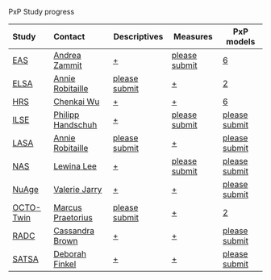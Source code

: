 PxP Study progress


| Study | Contact |Descriptives|Measures| PxP models |
| :---- | :------ |---|---|---|
| [EAS](http://htmlpreview.github.io/?https://github.com/IALSA/IALSA-2015-Portland/blob/master/reports/individual/eas.html) | [Andrea Zammit](mailto:Andrea.Zammit@einstein.yu.edu) | [+](https://github.com/IALSA/IALSA-2015-Portland/blob/master/studies/table_1_descriptives/Table1_EAS_Descriptives_IALSA_Portland.pdf) | [please submit](./studies/eas/measures.md) | [6](https://github.com/IALSA/IALSA-2015-Portland/tree/master/studies/eas/PHYSICAL) |
| [ELSA](http://htmlpreview.github.io/?https://github.com/IALSA/IALSA-2015-Portland/blob/master/reports/individual/elsa.html) | [Annie Robitaille](mailto:annie.g.robitaille@gmail.com) |[please submit](https://github.com/IALSA/IALSA-2015-Portland/blob/master/studies/table_1_descriptives/Table1_ELSA_Descriptives_IALSA_Portland.pdf) | [+](./studies/elsa/measures.md) |[2](https://github.com/IALSA/IALSA-2015-Portland/tree/master/studies/elsa/Physical) |
| [HRS](http://htmlpreview.github.io/?https://github.com/IALSA/IALSA-2015-Portland/blob/master/reports/individual/hrs.html) | [Chenkai Wu](mailto:chenkai.wu2010@gmail.com) |[+](https://github.com/IALSA/IALSA-2015-Portland/blob/master/studies/table_1_descriptives/Table1_HRS_Descriptives_IALSA_Portland.pdf) | [+](./studies/hrs/measures.md) | [6](https://github.com/IALSA/IALSA-2015-Portland/tree/master/studies/hrs/physical) |
| [ILSE](http://htmlpreview.github.io/?https://github.com/IALSA/IALSA-2015-Portland/blob/master/reports/individual/ilse.html) | [Philipp Handschuh](mailto:philipp.handschuh@uni-ulm.de) |[+](https://github.com/IALSA/IALSA-2015-Portland/blob/master/studies/table_1_descriptives/Table1_ILSE_Descriptives_IALSA_Portland.pdf) | [please submit](./studies/eas/measures.md) |  [please submit](https://github.com/IALSA/IALSA-2015-Portland/tree/master/studies/ilse/physical) |  
| [LASA](http://htmlpreview.github.io/?https://github.com/IALSA/IALSA-2015-Portland/blob/master/reports/individual/lasa.html) | [Annie Robitaille ](mailto:annie.g.robitaille@gmail.com) | [please submit](https://github.com/IALSA/IALSA-2015-Portland/blob/master/studies/table_1_descriptives/Table1_LASA_Descriptives_IALSA_Portland.pdf) | [+](./studies/lasa/measures.md) | [please submit](https://github.com/IALSA/IALSA-2015-Portland/tree/master/studies/lasa/physical) |
| [NAS](http://htmlpreview.github.io/?https://github.com/IALSA/IALSA-2015-Portland/blob/master/reports/individual/nas.html) | [Lewina Lee](mailto:lewina@bu.edu) |[+](https://github.com/IALSA/IALSA-2015-Portland/blob/master/studies/table_1_descriptives/Table1_NAS_Descriptives_IALSA_Portland.pdf) | [please submit](./studies/nas/measures.md) | [please submit](https://github.com/IALSA/IALSA-2015-Portland/tree/master/studies/nas/physical) |
| [NuAge](http://htmlpreview.github.io/?https://github.com/IALSA/IALSA-2015-Portland/blob/master/reports/individual/nuage.html) | [Valerie Jarry ](mailto:valerie.jarry@umontreal.ca ) | [+](https://github.com/IALSA/IALSA-2015-Portland/blob/master/studies/table_1_descriptives/Table1_NuAge_Descriptives_IALSA_Portland.pdf) | [+](./studies/nuage/measures.md) | [please submit](https://github.com/IALSA/IALSA-2015-Portland/tree/master/studies/nuage/physical) |
| [OCTO-Twin](http://htmlpreview.github.io/?https://github.com/IALSA/IALSA-2015-Portland/blob/master/reports/individual/octo.html) | [Marcus Praetorius](mailto:marcus.praetorius@psy.gu.se) |[please submit](https://github.com/IALSA/IALSA-2015-Portland/blob/master/studies/table_1_descriptives/Table1_OCTO_Descriptives_IALSA_Portland.pdf) | [+](./studies/octo/measures.md) | [2](https://github.com/IALSA/IALSA-2015-Portland/tree/master/studies/octo/OUTPUT_files/Physical) |
| [RADC](http://htmlpreview.github.io/?https://github.com/IALSA/IALSA-2015-Portland/blob/master/reports/individual/radc.html) | [Cassandra Brown](mailto:clb@uvic.ca) |[+](https://github.com/IALSA/IALSA-2015-Portland/blob/master/studies/table_1_descriptives/Table1_RADC_Descriptives_IALSA_Portland.pdf) | [+](./studies/radc/measures.md) | [please submit](https://github.com/IALSA/IALSA-2015-Portland/tree/master/studies/radc/physical) |
| [SATSA](http://htmlpreview.github.io/?https://github.com/IALSA/IALSA-2015-Portland/blob/master/reports/individual/satsa.html) | [Deborah Finkel](mailto:dfinkel@ius.edu) |[+](https://github.com/IALSA/IALSA-2015-Portland/blob/master/studies/table_1_descriptives/Table1_SATSA_Descriptives_IALSA_Portland.pdf) | [+](./studies/satsa/measures.md) | [please submit](https://github.com/IALSA/IALSA-2015-Portland/tree/master/studies/satsa/physical) |
